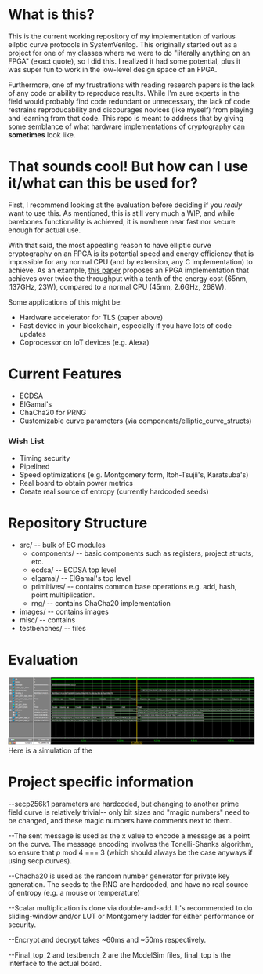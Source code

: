 # What is this?
This is the current working repository of my implementation of various ellptic curve protocols in SystemVerilog. This originally started out as a project for one of my classes where we were to do "literally anything on an FPGA" (exact quote), so I did this. I realized it had some potential, plus it was super fun to work in the low-level design space of an FPGA.

Furthermore, one of my frustrations with reading research papers is the lack of any code or ability to reproduce results. While I'm sure experts in the field would probably find code redundant or unnecessary, the lack of code restrains reproducability and discourages novices (like myself) from playing and learning from that code. This repo is meant to address that by giving some semblance of what hardware implementations of cryptography can **sometimes** look like.

# That sounds cool! But how can I use it/what can this be used for?
First, I recommend looking at the evaluation before deciding if you *really* want to use this. As mentioned, this is still very much a WIP, and while barebones functionality is achieved, it is nowhere near fast nor secure enough for actual use. 

With that said, the most appealing reason to have elliptic curve cryptography on an FPGA is its potential speed and energy efficiency that is impossible for any normal CPU (and by extension, any C implementation) to achieve. As an example, [this paper](https://ieeexplore.ieee.org/document/5542723) proposes an FPGA implementation that achieves over twice the throughput with a tenth of the energy cost  (65nm, .137GHz, 23W), compared to a normal CPU (45nm, 2.6GHz, 268W). 

Some applications of this might be:
  * Hardware accelerator for TLS (paper above)
  * Fast device in your blockchain, especially if you have lots of code updates
  * Coprocessor on IoT devices (e.g. Alexa)
  
# Current Features
  * ECDSA
  * ElGamal's
  * ChaCha20 for PRNG
  * Customizable curve parameters (via components/elliptic_curve_structs)
  
### Wish List
  * Timing security
  * Pipelined 
  * Speed optimizations (e.g. Montgomery form, Itoh-Tsujii's, Karatsuba's) 
  * Real board to obtain power metrics
  * Create real source of entropy (currently hardcoded seeds)

# Repository Structure
  - src/ -- bulk of EC modules
    - components/ -- basic components such as registers, project structs, etc.
    - ecdsa/ -- ECDSA top level
    - elgamal/ -- ElGamal's top level
    - primitives/ -- contains common base operations e.g. add, hash, point multiplication.
    - rng/ -- contains ChaCha20 implementation
  - images/ -- contains images
  - misc/ -- contains 
  - testbenches/ -- files
  

# Evaluation
![](https://raw.githubusercontent.com/ljhsiun2/Elgamal_ECC/readme-changes/images/OXONtHi.png) Here is a simulation of the 

# Project specific information
--secp256k1 parameters are hardcoded, but changing to another prime field curve is relatively trivial-- only bit sizes and "magic numbers" need
to be changed, and these magic numbers have comments next to them.

--The sent message is used as the x value to encode a message as a point on the curve. The message encoding involves the Tonelli-Shanks
algorithm, so ensure that *p* mod 4 === 3 (which should always be the case anyways if using secp curves).

--Chacha20 is used as the random number generator for private key generation. The seeds to the RNG are hardcoded, and have no real source
of entropy (e.g. a mouse or temperature)

--Scalar multiplication is done via double-and-add. It's recommended to do sliding-window and/or LUT or Montgomery ladder for either performance
or security.

--Encrypt and decrypt takes ~60ms and ~50ms respectively. 

--Final_top_2 and testbench_2 are the ModelSim files, final_top is the interface to the actual board. 

